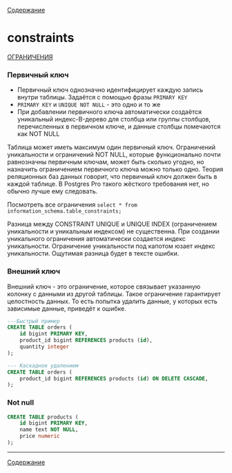 [Содержание](README.md)

# constraints

[ОГРАНИЧЕНИЯ](https://ru.hexlet.io/courses/rdb-basics/lessons/constraints/theory_unit)

### Первичный ключ
- Первичный ключ однозначно идентифицирует каждую запись внутри таблицы. Задаётся с помощью фразы `PRIMARY KEY`
- `PRIMARY KEY` и `UNIQUE NOT NULL` - это одно и то же
- При добавлении первичного ключа автоматически создаётся уникальный индекс-B-дерево для столбца или группы столбцов, перечисленных в первичном ключе, и данные столбцы помечаются как NOT NULL

Таблица может иметь максимум один первичный ключ.
Ограничений уникальности и ограничений NOT NULL, которые функционально почти равнозначны первичным ключам, может быть сколько угодно, но назначить ограничением первичного ключа можно только одно.
Теория реляционных баз данных говорит, что первичный ключ должен быть в каждой таблице. В Postgres Pro такого жёсткого требования нет, но обычно лучше ему следовать.


Посмотреть все ограничения
`select * from information_schema.table_constraints;`

Разница между CONSTRAINT UNIQUE и UNIQUE INDEX (ограничением уникальности и уникальным индексом) не существенна. При создании уникального ограничения
автоматически создается индекс уникальности. Ограничение уникальности под капотом юзает индекс уникальности. Ощутимая разница будет в тексте ошибки.


### Внешний ключ
Внешний ключ - это ограничение, которое связывает указанную колонку с данными из другой таблицы.
Такое ограничение гарантирует целостность данных. 
То есть попытка удалить данные, у которых есть зависимые данные, приведёт к ошибке.

```SQL
---Быстрый пример 
CREATE TABLE orders (
    id bigint PRIMARY KEY,
    product_id bigint REFERENCES products (id),
    quantity integer
);

--- Каскадное удалением
CREATE TABLE orders (
    product_id bigint REFERENCES products (id) ON DELETE CASCADE,
);
```

### Not null

```SQL
CREATE TABLE products (
    id bigint PRIMARY KEY,
    name text NOT NULL,
    price numeric
);
```

---
[Содержание](README.md)
